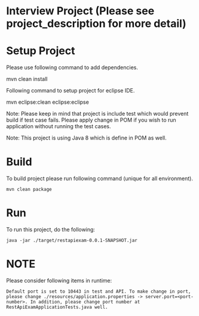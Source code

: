Interview Project (Please see project_description for more detail)
==================

# Setup Project

Please use following command to add dependencies.

mvn clean install



Following command to setup project for eclipse IDE.

mvn eclipse:clean eclipse:eclipse


Note: Please keep in mind that project is include test which would prevent build if test case fails. Please apply change in POM if you wish to run application without running the test cases.

Note: This project is using Java 8 which is define in POM as well.


# Build

To build project please run following command (unique for all environment).

    mvn clean package
  
    

# Run

To run this project, do the following:

    java -jar ./target/restapiexam-0.0.1-SNAPSHOT.jar


# NOTE
Please consider following items in runtime:

	Default port is set to 10443 in test and API. To make change in port, please change ./resources/application.properties -> server.port=<port-number>. In addition, please change port number at RestApiExamApplicationTests.java well.
